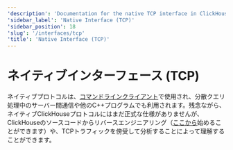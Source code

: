 ```yaml
---
'description': 'Documentation for the native TCP interface in ClickHouse'
'sidebar_label': 'Native Interface (TCP)'
'sidebar_position': 18
'slug': '/interfaces/tcp'
'title': 'Native Interface (TCP)'
---
```





# ネイティブインターフェース (TCP)

ネイティブプロトコルは、[コマンドラインクライアント](../interfaces/cli.md)で使用され、分散クエリ処理中のサーバー間通信や他のC++プログラムでも利用されます。残念ながら、ネイティブClickHouseプロトコルにはまだ正式な仕様がありませんが、ClickHouseのソースコードからリバースエンジニアリング（[ここから](https://github.com/ClickHouse/ClickHouse/tree/master/src/Client)始めることができます）や、TCPトラフィックを傍受して分析することによって理解することができます。
